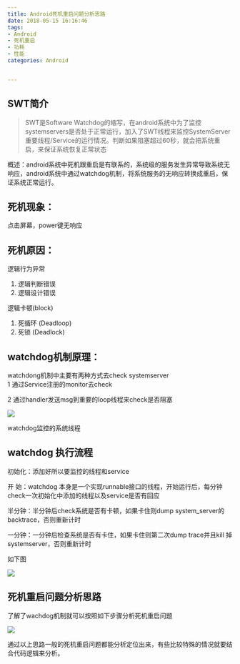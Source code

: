 ```yaml
---
title: Android死机重启问题分析思路
date: 2018-05-15 16:16:46
tags: 
- Android  
- 死机重启
- 功耗
- 性能
categories: Android


---
```




## SWT简介 ##

> SWT是Software Watchdog的缩写，在android系统中为了监控systemservers是否处于正常运行，加入了SWT线程来监控SystemServer重要线程/Service的运行情况。判断如果阻塞超过60秒，就会把系统重启，来保证系统恢复正常状态 

概述：android系统中死机跟重启是有联系的，系统级的服务发生异常导致系统无响应，android系统中通过watchdog机制，将系统服务的无响应转换成重启，保证系统正常运行。

<!--more-->

## 死机现象：   ##
   点击屏幕，power键无响应

## 死机原因： ##
逻辑行为异常  
1. 逻辑判断错误  
2. 逻辑设计错误

逻辑卡顿(block)  
1. 死循环 (Deadloop)  
2. 死锁 (Deadlock)



## watchdog机制原理： ##
watchdong机制中主要有两种方式去check systemserver   
1 通过Service注册的monitor去check

2 通过handler发送msg到重要的loop线程来check是否阻塞

![](https://i.imgur.com/Vt610dl.png)

watchdog监控的系统线程  


## watchdog 执行流程 ##

初始化：添加好所以要监控的线程和service

开 始：watchdog 本身是一个实现runnable接口的线程，开始运行后，每分钟check一次初始化中添加的线程以及service是否有回应

半分钟：半分钟后check系统是否有卡顿，如果卡住则dump system_server的backtrace，否则重新计时

一分钟：一分钟后检查系统是否有卡住，如果卡住则第二次dump trace并且kill 掉systemserver，否则重新计时

如下图

![](https://i.imgur.com/4oJNbqT.png)


## 死机重启问题分析思路 ##

了解了wachdog机制就可以按照如下步骤分析死机重启问题

![](https://i.imgur.com/tZRcuvP.png)

通过以上思路一般的死机重启问题都能分析定位出来，有些比较特殊的情况就要结合代码逻辑来分析。
